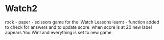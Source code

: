 # Watch2
rock - paper - scissors game for the iWatch
Lessons learnt - function added to check for answers and to update score. when score is at 20 new label appears You Win! and
everything is set to new game.
